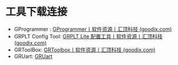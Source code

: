 # 工具下载连接



- GProgrammer :   [GProgrammer丨软件资源丨汇顶科技 (goodix.com)](https://www.goodix.com/zh/software_tool/gprogrammer_ble)
- GRPLT Config Tool: [GRPLT Lite 配置工具丨软件资源丨汇顶科技 (goodix.com)](https://www.goodix.com/zh/software_tool/grplt_lite)  
- GRToolBox: [GRToolbox丨软件资源丨汇顶科技 (goodix.com)](https://www.goodix.com/zh/software_tool/grtoolbox)
- GRUart:  [GRUart](https://www.goodix.com/zh/download?objectId=64&objectType=software)

